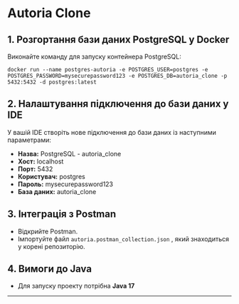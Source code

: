 # Autoria Clone

## 1. Розгортання бази даних PostgreSQL у Docker

Виконайте команду для запуску контейнера PostgreSQL:

```
docker run --name postgres-autoria -e POSTGRES_USER=postgres -e POSTGRES_PASSWORD=mysecurepassword123 -e POSTGRES_DB=autoria_clone -p 5432:5432 -d postgres:latest
```

## 2. Налаштування підключення до бази даних у IDE

У вашій IDE створіть нове підключення до бази даних із наступними параметрами:
- **Назва:** PostgreSQL - autoria_clone
- **Хост:** localhost
- **Порт:** 5432
- **Користувач:** postgres
- **Пароль:** mysecurepassword123
- **База даних:** autoria_clone

## 3. Інтеграція з Postman

- Відкрийте Postman.
- Імпортуйте файл `autoria.postman_collection.json` , який знаходиться у корені репозиторію.

## 4. Вимоги до Java

- Для запуску проекту потрібна **Java 17**

---
